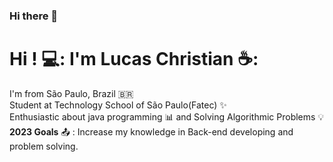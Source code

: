 ### Hi there 👋

<!--
**Lucas1Rodrigues/Lucas1Rodrigues** is a ✨ _special_ ✨ repository because its `README.md` (this file) appears on your GitHub profile.

Here are some ideas to get you started:

- 🔭 I’m currently working on ...
- 🌱 I’m currently learning ...
- 👯 I’m looking to collaborate on ...
- 🤔 I’m looking for help with ...
- 💬 Ask me about ...
- 📫 How to reach me: ...
- 😄 Pronouns: ...
- ⚡ Fun fact: ...
-->

# Hi ! 💻: I'm Lucas Christian ☕:

I'm from São Paulo, Brazil :brazil:  
Student at Technology School of São Paulo(Fatec) :sparkles:  
Enthusiastic about java programming :bar_chart: and Solving Algorithmic Problems :bulb:  
**2023 Goals** :outbox_tray: : Increase my knowledge in Back-end developing and problem solving. 


